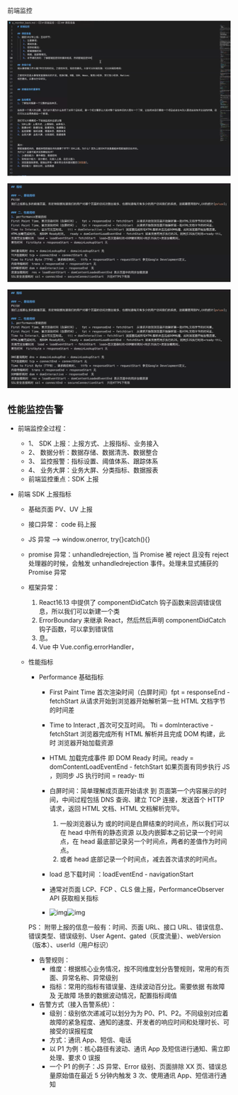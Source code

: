 前端监控

![image-20240313223800564](https://raw.githubusercontent.com/MonthlyGirl/images/master/markdown/image-20240313223800564.png)

![image-20240313224615619](https://raw.githubusercontent.com/MonthlyGirl/images/master/markdown/image-20240313224615619.png)

![](https://raw.githubusercontent.com/MonthlyGirl/images/master/markdown/image-20240313224615619.png)

## 性能监控告警

- 前端监控全过程：

  - 1、 SDK 上报：上报方式、上报指标、业务接入
  - 2、 数据分析：数据存储、数据清洗、数据整合
  - 3、 监控报警：指标设置、阈值体系、跟踪体系
  - 4、 业务大屏：业务大屏、分类指标、数据报表
  - 前端监控重点：SDK 上报

- 前端 SDK 上报指标

  - 基础页面 PV、UV 上报

  - 接口异常： code 码上报

  - JS 异常 --> window.onerror, try{}catch(){}

  - promise 异常：unhandledrejection, 当 Promise 被 reject 且没有 reject 处理器的时候，会触发 unhandledrejection 事件。处理未显式捕获的 Promise 异常

  - 框架异常：

    1. React16.13 中提供了 componentDidCatch 钩⼦函数来回调错误信息，所以我们可以新建⼀个类
    2. ErrorBoundary 来继承 React，然后然后声明 componentDidCatch 钩⼦函数，可以拿到错误信
    3. 息。
    4. Vue 中 Vue.config.errorHandler，

  - 性能指标

    - Performance 基础指标

      - First Paint Time 首次渲染时间（白屏时间）fpt = responseEnd - fetchStart 从请求开始到浏览器开始解析第一批 HTML 文档字节的时间差

      - Time to Interact ,首次可交互时间。 Tti = domInteractive - fetchStart 浏览器完成所有 HTML 解析并且完成 DOM 构建，此时 浏览器开始加载资源

      - HTML 加载完成事件 即 DOM Ready 时间。ready = domContentLoadEventEnd - fetchStart 如果页面有同步执行 JS ，则同步 JS 执行时间 = ready- tti

      - 白屏时间：简单理解成页面开始请求 到 页面第一个内容展示的时间，中间过程包括 DNS 查询、建立 TCP 连接，发送首个 HTTP 请求，返回 HTML 文档、HTML 文档解析完毕。

        1.  一般浏览器认为 <body>或<head>的时间是白屏结束的时间点，所以我们可以在 head 中所有的静态资源 以及内嵌脚本之前记录一个时间点，在 head 最底部记录另一个时间点，两者的差值作为时间点。
        2.  或者 head 底部记录一个时间点，减去首次请求的时间点。

      - load 总下载时间 ：loadEventEnd - navigationStart

      - 通常对页面 LCP、FCP 、CLS 做上报，PerformanceObserver API 获取相关指标

      - ![img](https://gwsjrd9mk63.feishu.cn/space/api/box/stream/download/asynccode/?code=ZTBkYWNhNGY5MmRmYzI5MGFiNDc3OWJkMGU5ZDNhMDJfc3hmSDNZMHI2VEpjODlyMFQ2ckZ0MktHeVhWM2VTY0NfVG9rZW46U3dTdWJsNUgxb0xCNlR4UFNhT2MwcVY1bm5kXzE3MTAzODQ1NzA6MTcxMDM4ODE3MF9WNA)![img](https://gwsjrd9mk63.feishu.cn/space/api/box/stream/download/asynccode/?code=MDMzYzg3MWY2ZDg5YTlhODgwNGIxOTUzNDcxZGExYmRfZWo2MzFYQ1k1MDBVaXZOMFV2cGx4YWZrSzhSZW1qN0RfVG9rZW46VlU2YmJLbnlXb2lpVTh4MndwdmN2ZWRUbjRkXzE3MTAzODQ1NzA6MTcxMDM4ODE3MF9WNA)

    PS： 附带上报的信息一般有：时间、页面 URL、接口 URL、错误信息、错误类型、错误级别、User Agent、gated（灰度流量）、webVersion（版本）、userId（用户标识）

    - 告警规则：
      - 维度：根据核心业务情况，按不同维度划分告警规则，常用的有页面、异常名称、异常级别
      - 指标：常用的指标有错误量、连续波动百分比。需要依据 有故障 及 无故障 场景的数据波动情况，配置指标阈值
    - 告警方式（接入告警系统）：
      - 级别：级别依次递减可以划分为为 P0、P1、P2。不同级别对应着故障的紧急程度、通知的速度、开发者的响应时间和处理时长、可接受的误报程度
      - 方式：通讯 App、短信、电话
      - 以 P1 为例：核心路径有波动、通讯 App 及短信进行通知、需立即处理、要求 0 误报
      - 一个 P1 的例子：JS 异常、Error 级别、页面排除 XX 页、错误总量原始值在最近 5 分钟内触发 3 次、使用通讯 App、短信进行通知

